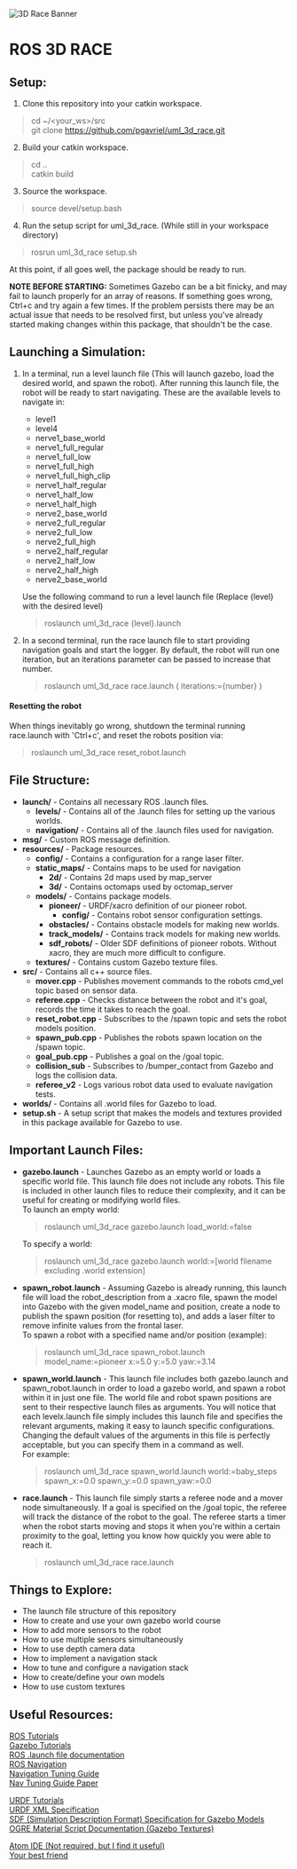 ![3D Race Banner](resources/screenshots/repo_banner.png)  
# ROS 3D RACE  

## Setup:
1. Clone this repository into your catkin workspace.
  > cd ~/<your_ws>/src   
  > git clone https://github.com/pgavriel/uml_3d_race.git    
2. Build your catkin workspace.   
  > cd ..  
  > catkin build   
3. Source the workspace.  
  > source devel/setup.bash   
4. Run the setup script for uml_3d_race. (While still in your workspace directory)
  > rosrun uml_3d_race setup.sh  

At this point, if all goes well, the package should be ready to run.  

**NOTE BEFORE STARTING:** Sometimes Gazebo can be a bit finicky, and may fail to launch properly for an array of reasons. If something goes wrong, Ctrl+c and try again a few times. If the problem persists there may be an actual issue that needs to be resolved first, but unless you've already started making changes within this package, that shouldn't be the case.  

## Launching a Simulation:   
1. In a terminal, run a level launch file (This will launch gazebo, load the desired world, and spawn the robot). After running this launch file, the robot will be ready to start navigating. These are the available levels to navigate in:
    * level1
    * level4
    * nerve1_base_world
    * nerve1_full_regular
    * nerve1_full_low
    * nerve1_full_high
    * nerve1_full_high_clip
    * nerve1_half_regular
    * nerve1_half_low
    * nerve1_half_high
    * nerve2_base_world
    * nerve2_full_regular
    * nerve2_full_low
    * nerve2_full_high
    * nerve2_half_regular
    * nerve2_half_low
    * nerve2_half_high
    * nerve2_base_world

    Use the following command to run a level launch file (Replace {level} with the desired level)
      > roslaunch uml_3d_race {level}.launch

2. In a second terminal, run the race launch file to start providing navigation goals and start the logger. By default, the robot will run one iteration, but an iterations parameter can be passed to increase that number.
    > roslaunch uml_3d_race race.launch ( iterations:={number} )

#### Resetting the robot   
When things inevitably go wrong, shutdown the terminal running race.launch with 'Ctrl+c', and reset the robots position via:  
  > roslaunch uml_3d_race reset_robot.launch  

## File Structure:  
* **launch/** - Contains all necessary ROS .launch files.  
  * **levels/** - Contains all of the .launch files for setting up the various worlds.
  * **navigation/** - Contains all of the .launch files used for navigation.
* **msg/** - Custom ROS message definition.  
* **resources/** - Package resources.  
  * **config/** - Contains a configuration for a range laser filter.  
  * **static_maps/** - Contains maps to be used for navigation
    * **2d/** - Contains 2d maps used by map_server
    * **3d/** - Contains octomaps used by octomap_server
  * **models/** - Contains package models.  
    * **pioneer/** - URDF/xacro definition of our pioneer robot.  
      * **config/** - Contains robot sensor configuration settings.  
    * **obstacles/** - Contains obstacle models for making new worlds.   
    * **track_models/** - Contains track models for making new worlds.  
    * **sdf_robots/** - Older SDF definitions of pioneer robots. Without xacro, they are much more difficult to configure.  
  * **textures/** - Contains custom Gazebo texture files.  
* **src/** - Contains all c++ source files.  
  * **mover.cpp** - Publishes movement commands to the robots cmd_vel topic based on sensor data.  
  * **referee.cpp** - Checks distance between the robot and it's goal, records the time it takes to reach the goal.  
  * **reset_robot.cpp** - Subscribes to the /spawn topic and sets the robot models position.  
  * **spawn_pub.cpp** - Publishes the robots spawn location on the /spawn topic.   
  * **goal_pub.cpp** - Publishes a goal on the /goal topic.  
  * **collision_sub** - Subscribes to /bumper_contact from Gazebo and logs the collision data.
  * **referee_v2** - Logs various robot data used to evaluate navigation tests.
* **worlds/** - Contains all .world files for Gazebo to load.  
* **setup.sh** - A setup script that makes the models and textures provided in this package available for Gazebo to use.  

## Important Launch Files:    
* **gazebo.launch** - Launches Gazebo as an empty world or loads a specific world file. This launch file does not include any robots. This file is included in other launch files to reduce their complexity, and it can be useful for creating or modifying world files.  
To launch an empty world:  
  > roslaunch uml_3d_race gazebo.launch load_world:=false  

  To specify a world:  
    > roslaunch uml_3d_race gazebo.launch world:=[world filename excluding .world extension]  

* **spawn_robot.launch** - Assuming Gazebo is already running, this launch file will load the robot_description from a .xacro file, spawn the model into Gazebo with the given model_name and position, create a node to publish the spawn position (for resetting to), and adds a laser filter to remove infinite values from the frontal laser.  
To spawn a robot with a specified name and/or position (example):  
  > roslaunch uml_3d_race spawn_robot.launch model_name:=pioneer x:=5.0 y:=5.0 yaw:=3.14  

* **spawn_world.launch** - This launch file includes both gazebo.launch and spawn_robot.launch in order to load a gazebo world, and spawn a robot within it in just one file. The world file and robot spawn positions are sent to their respective launch files as arguments. You will notice that each levelx.launch file simply includes this launch file and specifies the relevant arguments, making it easy to launch specific configurations. Changing the default values of the arguments in this file is perfectly acceptable, but you can specify them in a command as well.  
For example:  
  > roslaunch uml_3d_race spawn_world.launch world:=baby_steps spawn_x:=0.0 spawn_y:=0.0 spawn_yaw:=0.0  

* **race.launch** - This launch file simply starts a referee node and a mover node simultaneously. If a goal is specified on the /goal topic, the referee will track the distance of the robot to the goal. The referee starts a timer when the robot starts moving and stops it when you're within a certain proximity to the goal, letting you know how quickly you were able to reach it.  
  > roslaunch uml_3d_race race.launch  

## Things to Explore:  
- The launch file structure of this repository   
- How to create and use your own gazebo world course  
- How to add more sensors to the robot
- How to use multiple sensors simultaneously   
- How to use depth camera data  
- How to implement a navigation stack
- How to tune and configure a navigation stack      
- How to create/define your own models    
- How to use custom textures   

## Useful Resources:  
[ROS Tutorials](http://wiki.ros.org/ROS/Tutorials)  
[Gazebo Tutorials](http://gazebosim.org/tutorials)  
[ROS .launch file documentation](http://wiki.ros.org/roslaunch/XML)  
[ROS Navigation](http://wiki.ros.org/navigation)  
[Navigation Tuning Guide](https://wiki.ros.org/navigation/Tutorials/Navigation%20Tuning%20Guide)    
[Nav Tuning Guide Paper](http://kaiyuzheng.me/documents/navguide.pdf)   

[URDF Tutorials](http://wiki.ros.org/urdf/Tutorials)   
[URDF XML Specification](https://wiki.ros.org/urdf/XML)   
[SDF (Simulation Description Format) Specification for Gazebo Models](http://sdformat.org/spec)  
[OGRE Material Script Documentation (Gazebo Textures)](https://ogrecave.github.io/ogre/api/1.12/_material-_scripts.html)  

[Atom IDE (Not required, but I find it useful)](https://atom.io/)    
[Your best friend](http://google.com)  
